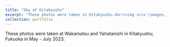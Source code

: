 ```yaml
---
title: "Sky of Kitakyushu"
excerpt: "These photos were taken in Kitakyushu.<br/><img src='/images/2.jpg'><br/<br/><img src='/images/4.jpg'><br/<br/><img src='/images/6.jpg'><br/<br/><img src='/images/7.jpg'><br/<br/><img src='/images/8.jpg'><br/<br/><img src='/images/10.jpg'><br/<br/><img src='/images/11.jpg'><br/<br/><img src='/images/19.jpg'><br/<br/><img src='/images/20.jpg'>"
collection: portfolio
---
```


These photos were taken at Wakamatsu and Yahatanishi in Kitakyushu, Fukuoka in May - July 2023.
